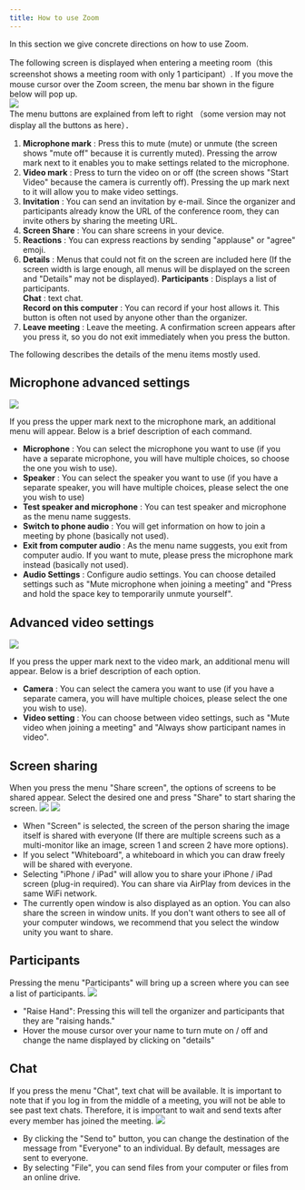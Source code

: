 ```yaml
---
title: How to use Zoom
---
```



In this section we give concrete directions on how to use Zoom.  


The following screen is displayed when entering a meeting room（this screenshot shows a meeting room with only 1 participant）.
If you move the mouse cursor over the Zoom screen, the menu bar shown in the figure below will pop up.  
  ![](img/zoom_main_numbering.png)  
The menu buttons are explained from left to right （some version may not display all the buttons as here）．
  1. **Microphone mark** : Press this to mute (mute) or unmute (the screen shows "mute off" because it is currently muted). Pressing the arrow mark next to it enables you to make settings related to the microphone.
  1. **Video mark** : Press to turn the video on or off (the screen shows "Start Video" because the camera is currently off). Pressing the up mark next to it will allow you to make video settings.
  1. **Invitation** : You can send an invitation by e-mail. Since the organizer and participants already know the URL of the conference room, they can invite others by sharing the meeting URL.
  1. **Screen Share** : You can share screens in your device.
  1. **Reactions** : You can express reactions by sending "applause" or "agree" emoji.
  1. **Details** : Menus that could not fit on the screen are included here (If the screen width is large enough, all menus will be displayed on the screen and "Details" may not be displayed).
      **Participants** : Displays a list of participants.  
	  **Chat** : text chat.  
	  **Record on this computer** : You can record if your host allows it. This button is often not used by anyone other than the organizer.  
  1. **Leave meeting** : Leave the meeting. A confirmation screen appears after you press it, so you do not exit immediately when you press the button.
  
  
The following describes the details of the menu items mostly used.

## Microphone advanced settings
  
  ![](img/zoom_main_mic_speaker.png)
  
If you press the upper mark next to the microphone mark, an additional menu will appear. Below is a brief description of each command.
  * **Microphone** : You can select the microphone you want to use (if you have a separate microphone, you will have multiple choices, so choose the one you wish to use).
  * **Speaker** : You can select the speaker you want to use (if you have a separate speaker, you will have multiple choices, please select the one you wish to use)
  * **Test speaker and microphone** : You can test speaker and microphone as the menu name suggests.
  * **Switch to phone audio** : You will get information on how to join a meeting by phone (basically not used).
  * **Exit from computer audio** : As the menu name suggests, you exit from computer audio. If you want to mute, please press the microphone mark instead (basically not used).
  * **Audio Settings** : Configure audio settings. You can choose detailed settings such as "Mute microphone when joining a meeting" and "Press and hold the space key to temporarily unmute yourself".
  
  
## Advanced video settings
  
  ![](img/zoom_main_camera.png)
  
If you press the upper mark next to the video mark, an additional menu will appear. Below is a brief description of each option. 
  * **Camera** : You can select the camera you want to use (if you have a separate camera, you will have multiple choices, please select the one you wish to use).
  * **Video setting** : You can choose between video settings, such as "Mute video when joining a meeting" and "Always show participant names in video".
  
  
## Screen sharing
  
When you press the menu "Share screen", the options of screens to be shared appear. Select the desired one and press "Share" to start sharing the screen.
  ![](img/zoom_main_share_focus.png)
  ![](img/zoom_main_share.png)
  
  * When "Screen" is selected, the screen of the person sharing the image itself is shared with everyone (If there are multiple screens such as a multi-monitor like an image, screen 1 and screen 2 have more options).
  * If you select "Whiteboard", a whiteboard in which you can draw freely will be shared with everyone.
  * Selecting "iPhone / iPad" will allow you to share your iPhone / iPad screen (plug-in required). You can share via AirPlay from devices in the same WiFi network.
  * The currently open window is also displayed as an option. You can also share the screen in window units. If you don't want others to see all of your computer windows, we recommend that you select the window unity you want to share.
  
  
## Participants
  
Pressing the menu "Participants" will bring up a screen where you can see a list of participants.
  ![](img/zoom_main_member.png)  
  
  * "Raise Hand": Pressing this will tell the organizer and participants that they are "raising hands."
  * Hover the mouse cursor over your name to turn mute on / off and change the name displayed by clicking on "details"

  
## Chat
  
If you press the menu "Chat", text chat will be available. It is important to note that if you log in from the middle of a meeting, you will not be able to see past text chats. Therefore, it is important to wait and send texts after every member has joined the meeting.
  ![](img/zoom_main_chat.png)  
  
  * By clicking the "Send to" button, you can change the destination of the message from "Everyone" to an individual. By default, messages are sent to everyone.
  * By selecting "File", you can send files from your computer or files from an online drive.
